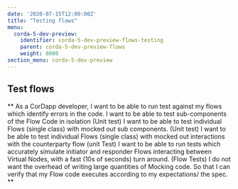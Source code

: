 ```yaml
---
date: '2020-07-15T12:00:00Z'
title: "Testing flows"
menu:
  corda-5-dev-preview:
    identifier: corda-5-dev-preview-flows-testing
    parent: corda-5-dev-preview-flows
    weight: 8000
section_menu: corda-5-dev-preview
---
```


## Test flows

**
As a CorDapp developer,
I want to be able to run test against my flows which identify errors in the code.
I want to be able to test sub-components of the Flow Code in isolation (Unit test)
I want to be able to test individual Flows (single class) with mocked out sub components. (Unit test)
I want to be able to test individual Flows (single class) with mocked out interactions with the counterparty flow (unit Test)
I want to be able to run tests which accurately simulate initiator and responder Flows interacting between Virtual Nodes, with a fast (10s of seconds) turn around. (Flow Tests)
I do not want the overhead of writing large quantities of Mocking code.
So that I can verify that my Flow code executes according to my expectations/ the spec.
**
